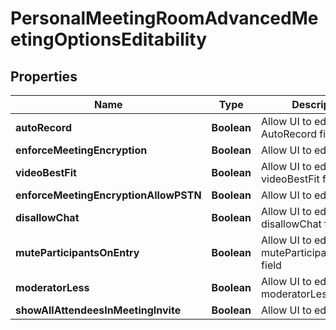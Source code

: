 
# PersonalMeetingRoomAdvancedMeetingOptionsEditability

## Properties
Name | Type | Description | Notes
------------ | ------------- | ------------- | -------------
**autoRecord** | **Boolean** | Allow UI to edit AutoRecord field |  [optional]
**enforceMeetingEncryption** | **Boolean** | Allow UI to edit this field |  [optional]
**videoBestFit** | **Boolean** | Allow UI to edict videoBestFit field |  [optional]
**enforceMeetingEncryptionAllowPSTN** | **Boolean** | Allow UI to edit this field |  [optional]
**disallowChat** | **Boolean** | Allow UI to edit the disallowChat field |  [optional]
**muteParticipantsOnEntry** | **Boolean** | Allow UI to edit muteParticipantsOnEntry field |  [optional]
**moderatorLess** | **Boolean** | Allow UI to edit moderatorLess field |  [optional]
**showAllAttendeesInMeetingInvite** | **Boolean** | Allow UI to edit this field |  [optional]



